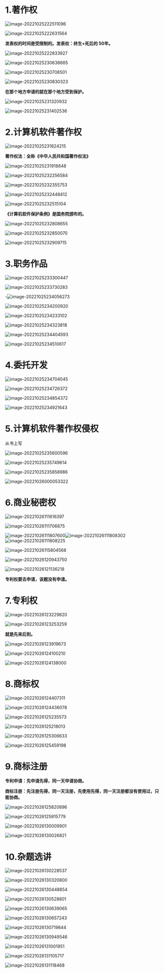 # 1.著作权

![image-20221025222511096](typora图片/image-20221025222511096.png)

![image-20221025222631564](typora图片/image-20221025222631564.png)

**发表权的时间是受限制的。发表权：终生+死后的 50年。**

![image-20221025222833927](typora图片/image-20221025222833927.png)

![image-20221025230636665](typora图片/image-20221025230636665.png)

![image-20221025230708501](typora图片/image-20221025230708501.png)

![image-20221025230830323](typora图片/image-20221025230830323.png)

**在那个地方申请的就在那个地方受到保护。**

![image-20221025231320932](typora图片/image-20221025231320932.png)

![image-20221025231402536](typora图片/image-20221025231402536.png)

# 2.计算机软件著作权

![image-20221025231624215](typora图片/image-20221025231624215.png)

**著作权法：全称《中华人民共和国著作权法》**

![image-20221025231918848](typora图片/image-20221025231918848.png)

![image-20221025232256584](typora图片/image-20221025232256584.png)

![image-20221025232355753](typora图片/image-20221025232355753.png)

![image-20221025232448412](typora图片/image-20221025232448412.png)

![image-20221025232515104](typora图片/image-20221025232515104.png)

**《计算机软件保护条例》是国务院颁布的。**

![image-20221025232808655](typora图片/image-20221025232808655.png)

![image-20221025232850070](typora图片/image-20221025232850070.png)

![image-20221025232909715](typora图片/image-20221025232909715.png)

# 3.职务作品

![image-20221025233300447](typora图片/image-20221025233300447.png)

![image-20221025233730283](typora图片/image-20221025233730283.png)

-![image-20221025234056273](typora图片/image-20221025234056273.png)

![image-20221025234200920](typora图片/image-20221025234200920.png)

![image-20221025234233102](typora图片/image-20221025234233102.png)

![image-20221025234323818](typora图片/image-20221025234323818.png)

![image-20221025234404593](typora图片/image-20221025234404593.png)

![image-20221025234510617](typora图片/image-20221025234510617.png)

# 4.委托开发

![image-20221025234704045](typora图片/image-20221025234704045.png)

![image-20221025234726372](typora图片/image-20221025234726372.png)

![image-20221025234854372](typora图片/image-20221025234854372.png)

![image-20221025234921643](typora图片/image-20221025234921643.png)

# 5.计算机软件著作权侵权

从书上写

![image-20221025235600596](typora图片/image-20221025235600596.png)

![image-20221025235749614](typora图片/image-20221025235749614.png)

![image-20221025235858986](typora图片/image-20221025235858986.png)

![image-20221026000053322](typora图片/image-20221026000053322.png)

# 6.商业秘密权

![image-20221026111616397](typora图片/image-20221026111616397.png)

![image-20221026111706875](typora图片/image-20221026111706875.png)

![image-20221026111807600](typora图片/image-20221026111807600.png)![image-20221026111808302](typora图片/image-20221026111808302.png)![image-20221026111808225](typora图片/image-20221026111808225.png)

![image-20221026115804568](typora图片/image-20221026115804568.png)

![image-20221026120943750](typora图片/image-20221026120943750.png)

![image-20221026121136218](typora图片/image-20221026121136218.png)

**专利权要去申请，该题没有申请。**

# 7.专利权

![image-20221026123229820](typora图片/image-20221026123229820.png)

![image-20221026123253259](typora图片/image-20221026123253259.png)

**就是先来后到。**

![image-20221026123919673](typora图片/image-20221026123919673.png)

![image-20221026124100210](typora图片/image-20221026124100210.png)

![image-20221026124138000](typora图片/image-20221026124138000.png)

# 8.商标权

![image-20221026124407311](typora图片/image-20221026124407311.png)

![image-20221026124436078](typora图片/image-20221026124436078.png)

![image-20221026125235573](typora图片/image-20221026125235573.png)

![image-20221026125218013](typora图片/image-20221026125218013.png)

![image-20221026125306633](typora图片/image-20221026125306633.png)

![image-20221026125459198](typora图片/image-20221026125459198.png)

# 9.商标注册

**专利申请：先申请先得，同一天申请协商。**

**商标注册：先注册先得，同一天注册，先使用先得，同一天注册都没有使用过，只能协商。**

![image-20221026125820896](typora图片/image-20221026125820896.png)

![image-20221026125915779](typora图片/image-20221026125915779.png)

![image-20221026130009901](typora图片/image-20221026130009901.png)

![image-20221026130026821](typora图片/image-20221026130026821.png)

# 10.杂题选讲

![image-20221026130228537](typora图片/image-20221026130228537.png)

![image-20221026130320800](typora图片/image-20221026130320800.png)

![image-20221026130448854](typora图片/image-20221026130448854.png)

![image-20221026130528801](typora图片/image-20221026130528801.png)

![image-20221026130639065](typora图片/image-20221026130639065.png)

![image-20221026130657243](typora图片/image-20221026130657243.png)

![image-20221026130719844](typora图片/image-20221026130719844.png)

![image-20221026130949546](typora图片/image-20221026130949546.png)

![image-20221026131001951](typora图片/image-20221026131001951.png)

![image-20221026131105717](typora图片/image-20221026131105717.png)

![image-20221026131118468](typora图片/image-20221026131118468.png)
